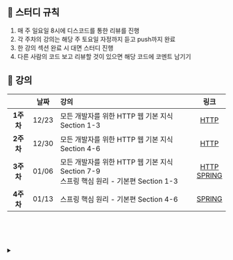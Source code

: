 ## 📘 스터디 규칙

1. 매 주 일요일 8시에 디스코드를 통한 리뷰를 진행
2. 각 주차의 강의는 해당 주 토요일 자정까지 듣고 push까지 완료
3. 한 강의 섹션 완료 시 대면 스터디 진행
4. 다른 사람의 코드 보고 리뷰할 것이 있으면 해당 코드에 코멘트 남기기

## 📘 강의 
||날짜|강의|링크|
|:---:|:---:|:---|:---:|
|**1주차**|12/23|모든 개발자를 위한 HTTP 웹 기본 지식 Section 1-3|[HTTP](https://www.inflearn.com/course/http-%EC%9B%B9-%EB%84%A4%ED%8A%B8%EC%9B%8C%ED%81%AC/dashboard)|
|**2주차**|12/30|모든 개발자를 위한 HTTP 웹 기본 지식 Section 4-6|[HTTP](https://www.inflearn.com/course/http-%EC%9B%B9-%EB%84%A4%ED%8A%B8%EC%9B%8C%ED%81%AC/dashboard)|
|**3주차**|01/06|모든 개발자를 위한 HTTP 웹 기본 지식 Section 7-9 <br> 스프링 핵심 원리 - 기본편 Section 1-3 |[HTTP](https://www.inflearn.com/course/http-%EC%9B%B9-%EB%84%A4%ED%8A%B8%EC%9B%8C%ED%81%AC/dashboard) <br> [SPRING](https://www.inflearn.com/course/%EC%8A%A4%ED%94%84%EB%A7%81-%ED%95%B5%EC%8B%AC-%EC%9B%90%EB%A6%AC-%EA%B8%B0%EB%B3%B8%ED%8E%B8/dashboard)|
|**4주차**|01/13|스프링 핵심 원리 - 기본편 Section 4-6|[SPRING](https://www.inflearn.com/course/%EC%8A%A4%ED%94%84%EB%A7%81-%ED%95%B5%EC%8B%AC-%EC%9B%90%EB%A6%AC-%EA%B8%B0%EB%B3%B8%ED%8E%B8/dashboard)|


<br><br><br>

<details>
<summary>  </summary>
  
모두 파이팅 !
</details>
